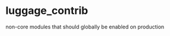 luggage_contrib
===================

non-core modules that should globally be enabled on production
